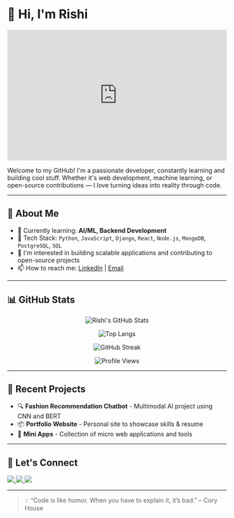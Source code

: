 # 👋 Hi, I'm Rishi

<div align="center">
  <iframe src="https://lottie.host/embed/c8b6dc14-e1cb-47b3-8787-4e98e4c20546/VL4R2NReG9.json" style="width: 100%; height: 300px; border: none;" allowfullscreen autoplay></iframe>
</div>

Welcome to my GitHub! I'm a passionate developer, constantly learning and building cool stuff. Whether it's web development, machine learning, or open-source contributions — I love turning ideas into reality through code.

---

## 🚀 About Me
- 🌱 Currently learning: **AI/ML, Backend Development**
- 🔧 Tech Stack: `Python`, `JavaScript`, `Django`, `React`, `Node.js`, `MongoDB`, `PostgreSQL`, `SQL`
- 💼 I'm interested in building scalable applications and contributing to open-source projects
- 📫 How to reach me: [LinkedIn](https://www.linkedin.com/in/rishi-sharma-62503b16b/) | [Email](mailto:connect.rishi96@gmail.com)

---

## 📊 GitHub Stats

<div align="center">

![Rishi's GitHub Stats](https://github-readme-stats.vercel.app/api?username=rishi2100&show_icons=true&theme=radical&count_private=true)
  
![Top Langs](https://github-readme-stats.vercel.app/api/top-langs/?username=rishi2100&layout=compact&theme=radical)

![GitHub Streak](https://streak-stats.demolab.com?user=rishi2100&theme=radical&border_radius=4.5)

![Profile Views](https://komarev.com/ghpvc/?username=rishi2100&color=blue&style=flat)

</div>

---

## 🧠 Recent Projects
- 🔍 **Fashion Recommendation Chatbot** - Multimodal AI project using CNN and BERT
- 📦 **Portfolio Website** - Personal site to showcase skills & resume
- 🧩 **Mini Apps** - Collection of micro web applications and tools

---

## 🔗 Let's Connect

<a href="https://www.linkedin.com/in/rishi-sharma-62503b16b/">
  <img src="https://img.shields.io/badge/-LinkedIn-blue?logo=linkedin&logoColor=white" />
</a>
<a href="mailto:connect.rishi96@gmail.com">
  <img src="https://img.shields.io/badge/-Email-red?logo=gmail&logoColor=white" />
</a>
<a href="https://github.com/rishi2100">
  <img src="https://img.shields.io/github/followers/rishi2100?label=Follow&style=social" />
</a>

---

> 💡 “Code is like humor. When you have to explain it, it’s bad.” – Cory House

